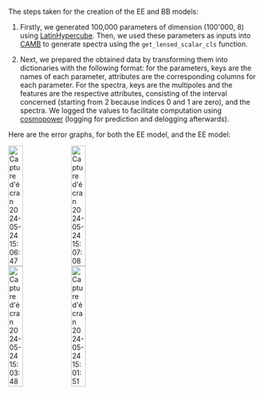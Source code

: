The steps taken for the creation of the EE and BB models:

1. Firstly, we generated 100,000 parameters of dimension (100'000, 8) using [LatinHypercube](https://docs.scipy.org/doc/scipy/reference/generated/scipy.stats.qmc.LatinHypercube.html#scipy.stats.qmc.LatinHypercube). Then, we used these parameters as inputs into [CAMB](https://camb.readthedocs.io/en/latest/) to generate spectra using the `get_lensed_scalar_cls` function.
   
2. Next, we prepared the obtained data by transforming them into dictionaries with the following format: for the parameters, keys are the names of each parameter, attributes are the corresponding columns for each parameter. For the spectra, keys are the multipoles and the features are the respective attributes, consisting of the interval concerned (starting from 2 because indices 0 and 1 are zero), and the spectra. We logged the values to facilitate computation using [cosmopower](https://github.com/alessiospuriomancini/cosmopower) (logging for prediction and delogging afterwards).



Here are the error graphs, for both the EE model, and the EE model:

<div style="display: flex; flex-wrap: wrap;">
  <img src="https://github.com/jusdelio/QuickBBEE/assets/43094323/194d5d47-fde0-43d9-b575-4900d7fce1eb" alt="Capture d'écran 2024-05-24 15:06:47" style="width: 24%; margin-right: 1%;">
  <img src="https://github.com/jusdelio/QuickBBEE/assets/43094323/b429c55c-f486-4a8e-82df-ab239be30471" alt="Capture d'écran 2024-05-24 15:07:08" style="width: 24%; margin-right: 1%;">
</div>
<div style="display: flex; flex-wrap: wrap;">
  <img src="https://github.com/jusdelio/QuickBBEE/assets/43094323/dda1169c-f02d-4ce7-81a4-0189f4952e2f" alt="Capture d'écran 2024-05-24 15:03:48" style="width: 24%; margin-right: 1%;">
  <img src="https://github.com/jusdelio/QuickBBEE/assets/43094323/1b17e6f4-f88f-433c-aa7d-adf4b6601322" alt="Capture d'écran 2024-05-24 15:01:51" style="width: 24%;">
</div>


